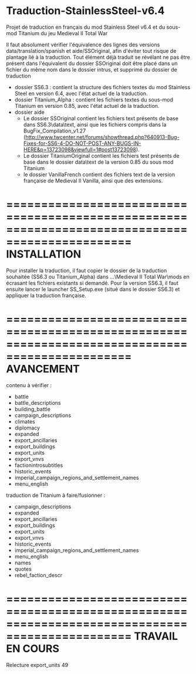 # Traduction-StainlessSteel-v6.4
Projet de traduction en français du mod Stainless Steel v6.4 et du sous-mod Titanium du jeu Medieval II Total War

Il faut absolument vérifier l'équivalence des lignes des versions data/translation/spanish et aide/SSOriginal, afin d'éviter tout risque de plantage lié à la traduction.
Tout élément déjà traduit se révélant ne pas être présent dans l'équivalent du dossier SSOriginal doit être placé dans un fichier du même nom dans le dossier intrus, et supprimé du dossier de traduction

- dossier SS6.3 : contient la structure des fichiers textes du mod Stainless Steel en version 6.4, avec l'état actuel de la traduction.
- dossier Titanium_Alpha : contient les fichiers textes du sous-mod Titanium en version 0.85, avec l'état actuel de la traduction.
- dossier aide
	- Le dossier SSOriginal contient les fichiers text présents de base dans SS6.3\data\text, ainsi que les fichiers compris dans la BugFix_Compilation_v1.27 (http://www.twcenter.net/forums/showthread.php?640913-Bug-Fixes-for-SS6-4-DO-NOT-POST-ANY-BUGS-IN-HERE&p=13723098&viewfull=1#post13723098).
	- Le dossier TitaniumOriginal contient les fichiers test présents de base dans le dossier data\text de la version 0.85 du sous mod Titanium
	- le dossier VanillaFrench contient des fichiers text de la version française de Medieval II Vanilla, ainsi que des extensions.
	

================================================================================================
										INSTALLATION
================================================================================================


Pour installer la traduction, il faut copier le dossier de la traduction souhaitée (SS6.3 ou Titanium_Alpha) dans ...\Medieval II Total War\mods en écrasant les fichiers existants si demandé.
Pour la version SS6.3, il faut ensuite lancer le launcher SS_Setup.exe (situé dans le dossier SS6.3) et appliquer la traduction française.


================================================================================================
										AVANCEMENT
================================================================================================


contenu à vérifier : 
- battle
- battle_descriptions
- building_battle
- campaign_descriptions
- climates
- diplomacy
- expanded
- export_ancillaries
- export_buildings
- export_units
- export_vnvs
- factionintrosubtitles
- historic_events
- imperial_campaign_regions_and_settlement_names
- menu_english

traduction de Titanium à faire/fusionner :
- campaign_descriptions
- expanded
- export_ancillaries
- export_buildings
- export_units
- export_vnvs
- historic_events
- imperial_campaign_regions_and_settlement_names
- menu_english
- names
- quotes
- rebel_faction_descr


================================================================================================
									TRAVAIL EN COURS
================================================================================================


Relecture export_units 49